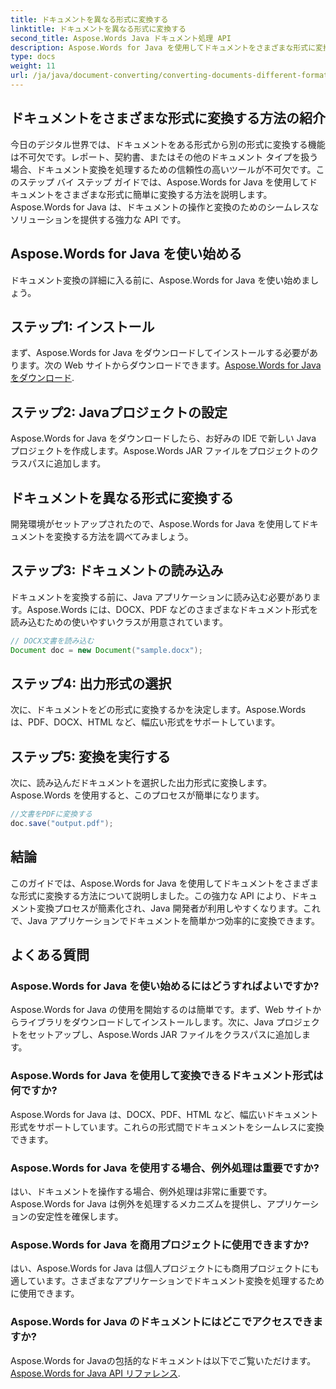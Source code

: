 ```yaml
---
title: ドキュメントを異なる形式に変換する
linktitle: ドキュメントを異なる形式に変換する
second_title: Aspose.Words Java ドキュメント処理 API
description: Aspose.Words for Java を使用してドキュメントをさまざまな形式に変換する方法を学びます。効率的なドキュメント変換のためのステップバイステップ ガイド。
type: docs
weight: 11
url: /ja/java/document-converting/converting-documents-different-formats/
---
```


## ドキュメントをさまざまな形式に変換する方法の紹介

今日のデジタル世界では、ドキュメントをある形式から別の形式に変換する機能は不可欠です。レポート、契約書、またはその他のドキュメント タイプを扱う場合、ドキュメント変換を処理するための信頼性の高いツールが不可欠です。このステップ バイ ステップ ガイドでは、Aspose.Words for Java を使用してドキュメントをさまざまな形式に簡単に変換する方法を説明します。Aspose.Words for Java は、ドキュメントの操作と変換のためのシームレスなソリューションを提供する強力な API です。

## Aspose.Words for Java を使い始める

ドキュメント変換の詳細に入る前に、Aspose.Words for Java を使い始めましょう。

## ステップ1: インストール

まず、Aspose.Words for Java をダウンロードしてインストールする必要があります。次の Web サイトからダウンロードできます。[Aspose.Words for Java をダウンロード](https://releases.aspose.com/words/java/).

## ステップ2: Javaプロジェクトの設定

Aspose.Words for Java をダウンロードしたら、お好みの IDE で新しい Java プロジェクトを作成します。Aspose.Words JAR ファイルをプロジェクトのクラスパスに追加します。

## ドキュメントを異なる形式に変換する

開発環境がセットアップされたので、Aspose.Words for Java を使用してドキュメントを変換する方法を調べてみましょう。

## ステップ3: ドキュメントの読み込み

ドキュメントを変換する前に、Java アプリケーションに読み込む必要があります。Aspose.Words には、DOCX、PDF などのさまざまなドキュメント形式を読み込むための使いやすいクラスが用意されています。

```java
// DOCX文書を読み込む
Document doc = new Document("sample.docx");
```

## ステップ4: 出力形式の選択

次に、ドキュメントをどの形式に変換するかを決定します。Aspose.Words は、PDF、DOCX、HTML など、幅広い形式をサポートしています。

## ステップ5: 変換を実行する

次に、読み込んだドキュメントを選択した出力形式に変換します。Aspose.Words を使用すると、このプロセスが簡単になります。

```java
//文書をPDFに変換する
doc.save("output.pdf");
```

## 結論

このガイドでは、Aspose.Words for Java を使用してドキュメントをさまざまな形式に変換する方法について説明しました。この強力な API により、ドキュメント変換プロセスが簡素化され、Java 開発者が利用しやすくなります。これで、Java アプリケーションでドキュメントを簡単かつ効率的に変換できます。

## よくある質問

### Aspose.Words for Java を使い始めるにはどうすればよいですか?

Aspose.Words for Java の使用を開始するのは簡単です。まず、Web サイトからライブラリをダウンロードしてインストールします。次に、Java プロジェクトをセットアップし、Aspose.Words JAR ファイルをクラスパスに追加します。

### Aspose.Words for Java を使用して変換できるドキュメント形式は何ですか?

Aspose.Words for Java は、DOCX、PDF、HTML など、幅広いドキュメント形式をサポートしています。これらの形式間でドキュメントをシームレスに変換できます。

### Aspose.Words for Java を使用する場合、例外処理は重要ですか?

はい、ドキュメントを操作する場合、例外処理は非常に重要です。Aspose.Words for Java は例外を処理するメカニズムを提供し、アプリケーションの安定性を確保します。

### Aspose.Words for Java を商用プロジェクトに使用できますか?

はい、Aspose.Words for Java は個人プロジェクトにも商用プロジェクトにも適しています。さまざまなアプリケーションでドキュメント変換を処理するために使用できます。

### Aspose.Words for Java のドキュメントにはどこでアクセスできますか?

 Aspose.Words for Javaの包括的なドキュメントは以下でご覧いただけます。[Aspose.Words for Java API リファレンス](https://reference.aspose.com/words/java/).